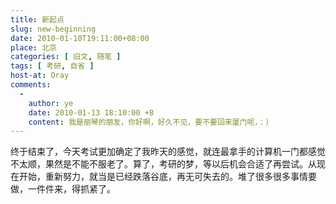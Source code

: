 ```yaml
---
title: 新起点
slug: new-beginning
date: 2010-01-10T19:11:00+08:00
place: 北京
categories: [ 旧文, 随笔 ]
tags: [ 考研, 自省 ]
host-at: Oray
comments:
  -
    author: ye
    date: 2010-01-13 18:10:00 +8
    content: 我是丽琴的朋友，你好啊，好久不见，要不要回来厦门呢，：）
---
```

终于结束了，今天考试更加确定了我昨天的感觉，就连最拿手的计算机一门都感觉不太顺，果然是不能不服老了。算了，考研的梦，等以后机会合适了再尝试。从现在开始，重新努力，就当是已经跌落谷底，再无可失去的。堆了很多很多事情要做，一件件来，得抓紧了。
